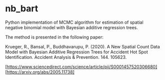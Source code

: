 # nb_bart
Python implementation of MCMC algorithm for estimation of spatial negative binomial model with Bayesian additive regression trees. 

The method is presented in the following paper:

Krueger, R., Bansal, P., Buddhavarupu, P. (2020). A New Spatial Count Data Model with Bayesian Additive Regression Trees for Accident Hot Spot Identification. Accident Analysis & Prevention. 144. 105623. 

[https://www.sciencedirect.com/science/article/pii/S0001457520306680]
[https://arxiv.org/abs/2005.11738]
